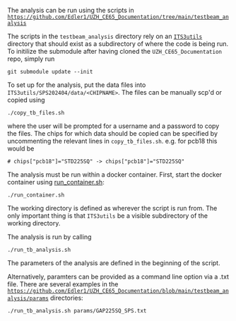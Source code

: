The analysis can be run using the scripts in [`https://github.com/Edler1/UZH_CE65_Documentation/tree/main/testbeam_analysis`](https://github.com/Edler1/UZH_CE65_Documentation/tree/main/testbeam_analysis)

The scripts in the `testbeam_analysis` directory rely on an [`ITS3utils`](https://github.com/ajitkmaurya/ITS3utils/tree/main) directory that should exist as a subdirectory of where the code is being run. 
To initilize the submodule after having cloned the `UZH_CE65_Documentation` repo, simply run
```
git submodule update --init
```

To set up for the analysis, put the data files into `ITS3utils/SPS202404/data/<CHIPNAME>`. The files can be manually scp'd or copied using 
```
./copy_tb_files.sh 
```
where the user will be prompted for a username and a password to copy the files. The chips for which data should be copied can be specified by uncommenting the relevant lines in `copy_tb_files.sh`. e.g. for pcb18 this would be 
```
# chips["pcb18"]="STD225SQ" -> chips["pcb18"]="STD225SQ"
```

The analysis must be run within a docker container. First, start the docker container using [run_container.sh](https://github.com/Edler1/UZH_CE65_Documentation/blob/main/testbeam_analysis/run_container.sh):
```
./run_container.sh
```
The working directory is defined as wherever the script is run from. The only important thing is that `ITS3utils` be a visible subdirectory of the working directory. 


The analysis is run by calling
```
./run_tb_analysis.sh

```
The parameters of the analysis are defined in the beginning of the script.

Alternatively, paramters can be provided as a command line option via a .txt file. There are several examples in the [`https://github.com/Edler1/UZH_CE65_Documentation/blob/main/testbeam_analysis/params`](https://github.com/Edler1/UZH_CE65_Documentation/blob/main/testbeam_analysis/params) directories:
```
./run_tb_analysis.sh params/GAP225SQ_SPS.txt
```
